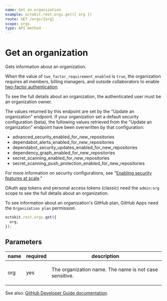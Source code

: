 ```yaml
---
name: Get an organization
example: octokit.rest.orgs.get({ org })
route: GET /orgs/{org}
scope: orgs
type: API method
---
```


# Get an organization

Gets information about an organization.

When the value of `two_factor_requirement_enabled` is `true`, the organization requires all members, billing managers, and outside collaborators to enable [two-factor authentication](https://docs.github.com/articles/securing-your-account-with-two-factor-authentication-2fa/).

To see the full details about an organization, the authenticated user must be an organization owner.

The values returned by this endpoint are set by the "Update an organization" endpoint. If your organization set a default security configuration (beta), the following values retrieved from the "Update an organization" endpoint have been overwritten by that configuration:

- advanced_security_enabled_for_new_repositories
- dependabot_alerts_enabled_for_new_repositories
- dependabot_security_updates_enabled_for_new_repositories
- dependency_graph_enabled_for_new_repositories
- secret_scanning_enabled_for_new_repositories
- secret_scanning_push_protection_enabled_for_new_repositories

For more information on security configurations, see "[Enabling security features at scale](https://docs.github.com/code-security/securing-your-organization/introduction-to-securing-your-organization-at-scale/about-enabling-security-features-at-scale)."

OAuth app tokens and personal access tokens (classic) need the `admin:org` scope to see the full details about an organization.

To see information about an organization's GitHub plan, GitHub Apps need the `Organization plan` permission.

```js
octokit.rest.orgs.get({
  org,
});
```

## Parameters

<table>
  <thead>
    <tr>
      <th>name</th>
      <th>required</th>
      <th>description</th>
    </tr>
  </thead>
  <tbody>
    <tr><td>org</td><td>yes</td><td>

The organization name. The name is not case sensitive.

</td></tr>
  </tbody>
</table>

See also: [GitHub Developer Guide documentation](https://docs.github.com/rest/orgs/orgs#get-an-organization).

